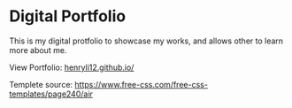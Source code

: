 # Digital Portfolio

This is my digital protfolio to showcase my works, and allows other to learn more about me.

<p>View Portfolio: <a href="https://henryli12.github.io/">henryli12.github.io/</a></p>

<p>Templete source: <a href="https://www.free-css.com/free-css-templates/page240/air">https://www.free-css.com/free-css-templates/page240/air</a></p>

